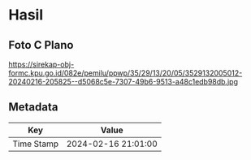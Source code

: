 # Hasil

## Foto C Plano

https://sirekap-obj-formc.kpu.go.id/082e/pemilu/ppwp/35/29/13/20/05/3529132005012-20240216-205825--d5068c5e-7307-49b6-9513-a48c1edb98db.jpg


## Metadata

| Key        | Value               |
| ---------- | ------------------- |
| Time Stamp | 2024-02-16 21:01:00 |




